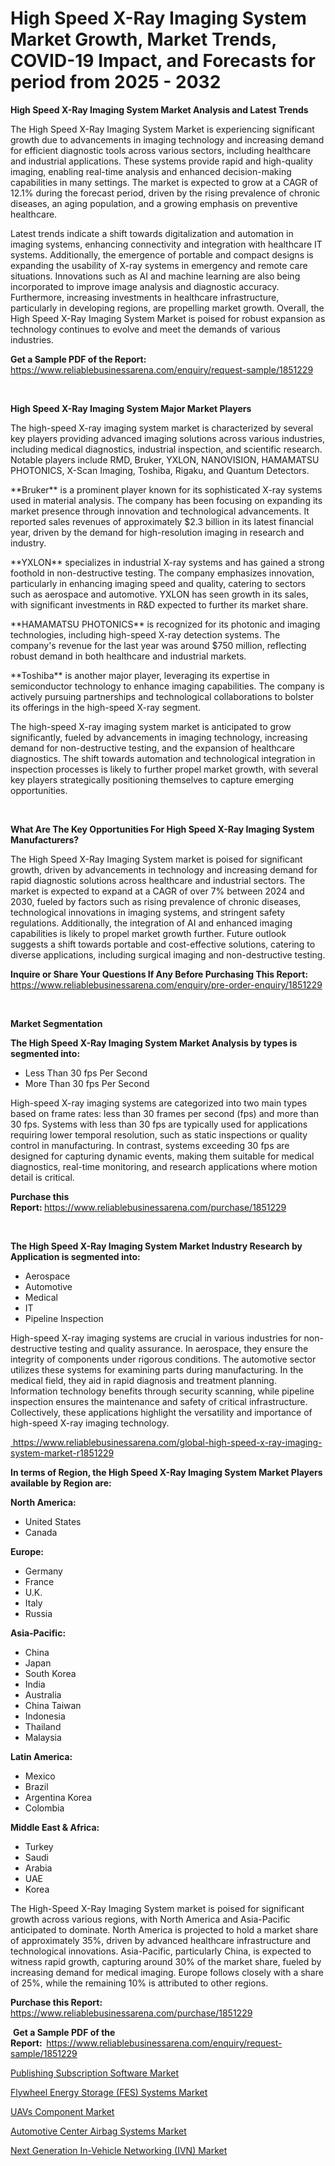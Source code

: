 <p><h1>High Speed X-Ray Imaging System Market Growth, Market Trends, COVID-19 Impact, and Forecasts for period from 2025 - 2032</h1></p><p><strong>High Speed X-Ray Imaging System Market Analysis and Latest Trends</strong></p>
<p><p>The High Speed X-Ray Imaging System Market is experiencing significant growth due to advancements in imaging technology and increasing demand for efficient diagnostic tools across various sectors, including healthcare and industrial applications. These systems provide rapid and high-quality imaging, enabling real-time analysis and enhanced decision-making capabilities in many settings. The market is expected to grow at a CAGR of 12.1% during the forecast period, driven by the rising prevalence of chronic diseases, an aging population, and a growing emphasis on preventive healthcare.</p><p>Latest trends indicate a shift towards digitalization and automation in imaging systems, enhancing connectivity and integration with healthcare IT systems. Additionally, the emergence of portable and compact designs is expanding the usability of X-ray systems in emergency and remote care situations. Innovations such as AI and machine learning are also being incorporated to improve image analysis and diagnostic accuracy. Furthermore, increasing investments in healthcare infrastructure, particularly in developing regions, are propelling market growth. Overall, the High Speed X-Ray Imaging System Market is poised for robust expansion as technology continues to evolve and meet the demands of various industries.</p></p>
<p><strong>Get a Sample PDF of the Report:&nbsp;</strong> <a href="https://www.reliablebusinessarena.com/enquiry/request-sample/1851229?utm_campaign=1943&utm_medium=2&utm_source=Github&utm_content=ia&utm_term=07012025&utm_id=high-speed-x-ray-imaging-system">https://www.reliablebusinessarena.com/enquiry/request-sample/1851229</a></p>
<p>&nbsp;</p>
<p><strong>High Speed X-Ray Imaging System Major Market Players</strong></p>
<p><p>The high-speed X-ray imaging system market is characterized by several key players providing advanced imaging solutions across various industries, including medical diagnostics, industrial inspection, and scientific research. Notable players include RMD, Bruker, YXLON, NANOVISION, HAMAMATSU PHOTONICS, X-Scan Imaging, Toshiba, Rigaku, and Quantum Detectors.</p><p>**Bruker** is a prominent player known for its sophisticated X-ray systems used in material analysis. The company has been focusing on expanding its market presence through innovation and technological advancements. It reported sales revenues of approximately $2.3 billion in its latest financial year, driven by the demand for high-resolution imaging in research and industry.</p><p>**YXLON** specializes in industrial X-ray systems and has gained a strong foothold in non-destructive testing. The company emphasizes innovation, particularly in enhancing imaging speed and quality, catering to sectors such as aerospace and automotive. YXLON has seen growth in its sales, with significant investments in R&D expected to further its market share.</p><p>**HAMAMATSU PHOTONICS** is recognized for its photonic and imaging technologies, including high-speed X-ray detection systems. The company's revenue for the last year was around $750 million, reflecting robust demand in both healthcare and industrial markets.</p><p>**Toshiba** is another major player, leveraging its expertise in semiconductor technology to enhance imaging capabilities. The company is actively pursuing partnerships and technological collaborations to bolster its offerings in the high-speed X-ray segment.</p><p>The high-speed X-ray imaging system market is anticipated to grow significantly, fueled by advancements in imaging technology, increasing demand for non-destructive testing, and the expansion of healthcare diagnostics. The shift towards automation and technological integration in inspection processes is likely to further propel market growth, with several key players strategically positioning themselves to capture emerging opportunities.</p></p>
<p>&nbsp;</p>
<p><strong>What Are The Key Opportunities For High Speed X-Ray Imaging System Manufacturers?</strong></p>
<p><p>The High Speed X-Ray Imaging System market is poised for significant growth, driven by advancements in technology and increasing demand for rapid diagnostic solutions across healthcare and industrial sectors. The market is expected to expand at a CAGR of over 7% between 2024 and 2030, fueled by factors such as rising prevalence of chronic diseases, technological innovations in imaging systems, and stringent safety regulations. Additionally, the integration of AI and enhanced imaging capabilities is likely to propel market growth further. Future outlook suggests a shift towards portable and cost-effective solutions, catering to diverse applications, including surgical imaging and non-destructive testing.</p></p>
<p><strong>Inquire or Share Your Questions If Any Before Purchasing This Report:</strong> <a href="https://www.reliablebusinessarena.com/enquiry/pre-order-enquiry/1851229?utm_campaign=1943&utm_medium=2&utm_source=Github&utm_content=ia&utm_term=07012025&utm_id=high-speed-x-ray-imaging-system">https://www.reliablebusinessarena.com/enquiry/pre-order-enquiry/1851229</a></p>
<p>&nbsp;</p>
<p><strong>Market Segmentation</strong></p>
<p><strong>The High Speed X-Ray Imaging System Market Analysis by types is segmented into:</strong></p>
<p><ul><li>Less Than 30 fps Per Second</li><li>More Than 30 fps Per Second</li></ul></p>
<p><p>High-speed X-ray imaging systems are categorized into two main types based on frame rates: less than 30 frames per second (fps) and more than 30 fps. Systems with less than 30 fps are typically used for applications requiring lower temporal resolution, such as static inspections or quality control in manufacturing. In contrast, systems exceeding 30 fps are designed for capturing dynamic events, making them suitable for medical diagnostics, real-time monitoring, and research applications where motion detail is critical.</p></p>
<p><strong>Purchase this Report:&nbsp;</strong><a href="https://www.reliablebusinessarena.com/purchase/1851229?utm_campaign=1943&utm_medium=2&utm_source=Github&utm_content=ia&utm_term=07012025&utm_id=high-speed-x-ray-imaging-system">https://www.reliablebusinessarena.com/purchase/1851229</a></p>
<p>&nbsp;</p>
<p><strong>The High Speed X-Ray Imaging System Market Industry Research by Application is segmented into:</strong></p>
<p><ul><li>Aerospace</li><li>Automotive</li><li>Medical</li><li>IT</li><li>Pipeline Inspection</li></ul></p>
<p><p>High-speed X-ray imaging systems are crucial in various industries for non-destructive testing and quality assurance. In aerospace, they ensure the integrity of components under rigorous conditions. The automotive sector utilizes these systems for examining parts during manufacturing. In the medical field, they aid in rapid diagnosis and treatment planning. Information technology benefits through security scanning, while pipeline inspection ensures the maintenance and safety of critical infrastructure. Collectively, these applications highlight the versatility and importance of high-speed X-ray imaging technology.</p></p>
<p><a href="https://www.reliablebusinessarena.com/global-high-speed-x-ray-imaging-system-market-r1851229?utm_campaign=1943&utm_medium=2&utm_source=Github&utm_content=ia&utm_term=07012025&utm_id=high-speed-x-ray-imaging-system">&nbsp;https://www.reliablebusinessarena.com/global-high-speed-x-ray-imaging-system-market-r1851229</a></p>
<p><strong>In terms of Region, the High Speed X-Ray Imaging System Market Players available by Region are:</strong></p>
<p>
    <p> <strong> North America: </strong>
        <ul>
            <li>United States</li>
            <li>Canada</li>
        </ul>
        </p> 
    <p> <strong> Europe: </strong>
        <ul>
            <li>Germany</li>
            <li>France</li>
            <li>U.K.</li>
            <li>Italy</li>
            <li>Russia</li>
        </ul>
        </p> 
    <p> <strong> Asia-Pacific: </strong>
        <ul>
            <li>China</li>
            <li>Japan</li>
            <li>South Korea</li>
            <li>India</li>
            <li>Australia</li>
            <li>China Taiwan</li>
            <li>Indonesia</li>
            <li>Thailand</li>
            <li>Malaysia</li>
        </ul>
        </p> 
    <p> <strong> Latin America: </strong>
        <ul>
            <li>Mexico</li>
            <li>Brazil</li>
            <li>Argentina Korea</li>
            <li>Colombia</li>
        </ul>
        </p> 
    <p> <strong> Middle East & Africa: </strong>
        <ul>
            <li>Turkey</li>
            <li>Saudi</li>
            <li>Arabia</li>
            <li>UAE</li>
            <li>Korea</li>
        </ul>
    </p>
    </p>
<p><p>The High-Speed X-Ray Imaging System market is poised for significant growth across various regions, with North America and Asia-Pacific anticipated to dominate. North America is projected to hold a market share of approximately 35%, driven by advanced healthcare infrastructure and technological innovations. Asia-Pacific, particularly China, is expected to witness rapid growth, capturing around 30% of the market share, fueled by increasing demand for medical imaging. Europe follows closely with a share of 25%, while the remaining 10% is attributed to other regions.</p></p>
<p><strong>Purchase this Report: </strong><a href="https://www.reliablebusinessarena.com/purchase/1851229?utm_campaign=1943&utm_medium=2&utm_source=Github&utm_content=ia&utm_term=07012025&utm_id=high-speed-x-ray-imaging-system">https://www.reliablebusinessarena.com/purchase/1851229</a></p>
<p>&nbsp;<strong>Get a Sample PDF of the Report:&nbsp;&nbsp;</strong><a href="https://www.reliablebusinessarena.com/enquiry/request-sample/1851229?utm_campaign=1943&utm_medium=2&utm_source=Github&utm_content=ia&utm_term=07012025&utm_id=high-speed-x-ray-imaging-system">https://www.reliablebusinessarena.com/enquiry/request-sample/1851229</a></p>
<p><strong></strong></p>
<p><p><a href="https://www.linkedin.com/pulse/publishing-subscription-software-market-global-regional-wmb1f?utm_campaign=1943&utm_medium=2&utm_source=Github&utm_content=ia&utm_term=07012025&utm_id=high-speed-x-ray-imaging-system">Publishing Subscription Software Market</a></p><p><a href="https://www.linkedin.com/pulse/key-trends-driving-flywheel-energy-storage-fes-systems-miune?utm_campaign=1943&utm_medium=2&utm_source=Github&utm_content=ia&utm_term=07012025&utm_id=high-speed-x-ray-imaging-system">Flywheel Energy Storage (FES) Systems Market</a></p><p><a href="https://www.linkedin.com/pulse/analyzing-uavs-component-market-dynamics-growth-drivers-w5guf?utm_campaign=1943&utm_medium=2&utm_source=Github&utm_content=ia&utm_term=07012025&utm_id=high-speed-x-ray-imaging-system">UAVs Component Market</a></p><p><a href="https://www.linkedin.com/pulse/automotive-center-airbag-systems-market-revenue-forecast-based-ggcve?utm_campaign=1943&utm_medium=2&utm_source=Github&utm_content=ia&utm_term=07012025&utm_id=high-speed-x-ray-imaging-system">Automotive Center Airbag Systems Market</a></p><p><a href="https://www.linkedin.com/pulse/comprehensive-analysis-next-generation-in-vehicle-networking-shele?utm_campaign=1943&utm_medium=2&utm_source=Github&utm_content=ia&utm_term=07012025&utm_id=high-speed-x-ray-imaging-system">Next Generation In-Vehicle Networking (IVN) Market</a></p></p>
